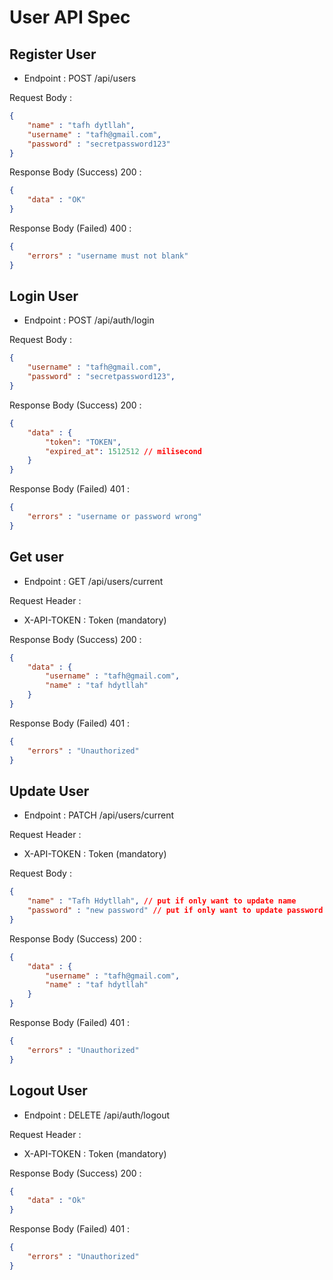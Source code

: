 # User API Spec

## Register User

- Endpoint : POST /api/users
  
Request Body :

```json
{
    "name" : "tafh dytllah",
    "username" : "tafh@gmail.com",
    "password" : "secretpassword123"
}
```

Response Body (Success) 200 :

```json
{
    "data" : "OK"
}
```

Response Body (Failed) 400 :

```json
{
    "errors" : "username must not blank"
}
```

## Login User

- Endpoint : POST /api/auth/login
  
Request Body :

```json
{
    "username" : "tafh@gmail.com",
    "password" : "secretpassword123",
}
```

Response Body (Success) 200 :

```json
{
    "data" : {
        "token": "TOKEN",
        "expired_at": 1512512 // milisecond
    }
}
```

Response Body (Failed) 401 :

```json
{
    "errors" : "username or password wrong"
}
```

## Get user

- Endpoint : GET /api/users/current
  

Request Header :
- X-API-TOKEN : Token (mandatory)

Response Body (Success) 200 :

```json
{
    "data" : {
        "username" : "tafh@gmail.com",
        "name" : "taf hdytllah"
    }
}
```

Response Body (Failed) 401 :

```json
{
    "errors" : "Unauthorized"
}
```

## Update User

- Endpoint : PATCH /api/users/current

Request Header :
- X-API-TOKEN : Token (mandatory)

Request Body :

```json
{
    "name" : "Tafh Hdytllah", // put if only want to update name
    "password" : "new password" // put if only want to update password
}
```
  

Response Body (Success) 200 :

```json
{
    "data" : {
        "username" : "tafh@gmail.com",
        "name" : "taf hdytllah"
    }
}
```

Response Body (Failed) 401 :

```json
{
    "errors" : "Unauthorized"
}
```

## Logout User

- Endpoint : DELETE /api/auth/logout

Request Header :
- X-API-TOKEN : Token (mandatory)

Response Body (Success) 200 :

```json
{
    "data" : "Ok"
}
```

Response Body (Failed) 401 :

```json
{
    "errors" : "Unauthorized"
}
```